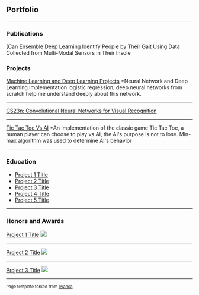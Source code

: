 ## Portfolio

---
### Publications
[Can Ensemble Deep Learning Identify People by Their Gait Using Data Collected from Multi-Modal Sensors in Their Insole

### Projects

[Machine Learning and Deep Learning Projects](/sample_page)
*Neural Network and Deep Learning
Implementation logistic regression, deep neural networks from scratch help me understand deeply about 
this network.

---
[CS23n: Convolutional Neural Networks for Visual Recognition](/pdf/sample_presentation.pdf)



---
[Tic Tac Toe Vs AI](http://example.com/)
*An implementation of the classic game Tic Tac Toe, a human player can choose to play vs AI, the AI's purpose is not to lose. Min-max algorithm was used to determine AI's behavior


---

### Education

- [Project 1 Title](http://example.com/)
- [Project 2 Title](http://example.com/)
- [Project 3 Title](http://example.com/)
- [Project 4 Title](http://example.com/)
- [Project 5 Title](http://example.com/)

---

### Honors and Awards

[Project 1 Title](/sample_page)
<img src="images/dummy_thumbnail.jpg?raw=true"/>

---
[Project 2 Title](/pdf/sample_presentation.pdf)
<img src="images/dummy_thumbnail.jpg?raw=true"/>

---
[Project 3 Title](http://example.com/)
<img src="images/dummy_thumbnail.jpg?raw=true"/>





---
<p style="font-size:11px">Page template forked from <a href="https://github.com/evanca/quick-portfolio">evanca</a></p>
<!-- Remove above link if you don't want to attibute -->
